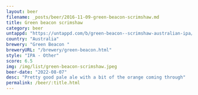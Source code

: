 ```yaml
---
layout: beer
filename: _posts/beer/2016-11-09-green-beacon-scrimshaw.md
title: Green beacon scrimshaw
category: beer
untappd: "https://untappd.com/b/green-beacon--scrimshaw-australian-ipa/925621"
country: "Australia"
brewery: "Green Beacon "
breweryURL: "/brewery/green-beacon.html"
style: "IPA - Other"
score: 6.5
img: /img/list/green-beacon-scrimshaw.jpeg
beer-date: "2022-08-07"
desc: "Pretty good pale ale with a bit of the orange coming through"
permalink: /beer/:title.html
---
```

